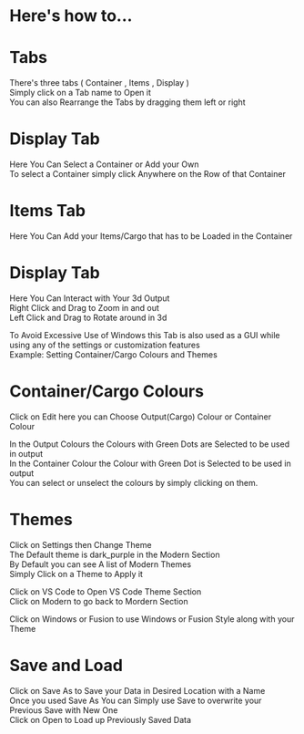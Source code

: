 # Here's how to...  
  
# Tabs  
There's three tabs ( Container , Items , Display )  
Simply click on a Tab name to Open it  
You can also Rearrange the Tabs by dragging them left or right  
  
# Display Tab  
Here You Can Select a Container or Add your Own  
To select a Container simply click Anywhere on the Row of that Container  
  
# Items Tab   
Here You Can Add your Items/Cargo that has to be Loaded in the Container  
  
# Display Tab  
Here You Can Interact with Your 3d Output  
Right Click and Drag to Zoom in and out  
Left Click and Drag to Rotate around in 3d  
  
To Avoid Excessive Use of Windows this Tab is also used as a GUI while using any of the settings or customization features  
Example: Setting Container/Cargo Colours and Themes  
  
# Container/Cargo Colours  
Click on Edit here you can Choose Output(Cargo) Colour or Container Colour  
  
In the Output Colours the Colours with Green Dots are Selected to be used in output  
In the Container Colour the Colour with Green Dot is Selected to be used in output  
You can select or unselect the colours by simply clicking on them.  

# Themes  
Click on Settings then Change Theme  
The Default theme is dark_purple in the Modern Section   
By Default you can see A list of Modern Themes  
Simply Click on a Theme to Apply it  
  
Click on VS Code to Open VS Code Theme Section  
Click on Modern to go back to Mordern Section  
  
Click on Windows or Fusion to use Windows or Fusion Style along with your Theme  
  
# Save and Load  
Click on Save As to Save your Data in Desired Location with a Name  
Once you used Save As You can Simply use Save to overwrite your Previous Save with New One  
Click on Open to Load up Previously Saved Data 
